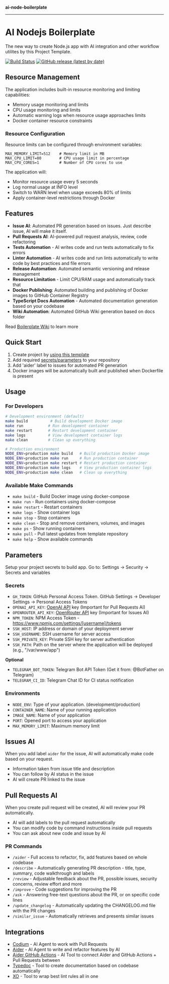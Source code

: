 **ai-node-boilerplate**

***

# AI Nodejs Boilerplate

The new way to create Node.js app with AI integration and other workflow utilites by this Project Template.

[![Build Status](https://github.com/javeoff/ai-node-boilerplate/workflows/Test/badge.svg)](https://github.com/javeoff/ai-node-boilerplate/actions?query=workflow%3ATest+branch%3Amain)
[![GitHub release (latest by date)](https://img.shields.io/github/v/release/javeoff/ai-node-boilerplate)](https://github.com/javeoff/ai-node-boilerplate/releases)

## Resource Management

The application includes built-in resource monitoring and limiting capabilities:

- Memory usage monitoring and limits
- CPU usage monitoring and limits
- Automatic warning logs when resource usage approaches limits
- Docker container resource constraints

### Resource Configuration

Resource limits can be configured through environment variables:

```env
MAX_MEMORY_LIMIT=512    # Memory limit in MB
MAX_CPU_LIMIT=80        # CPU usage limit in percentage
MAX_CPU_CORES=1         # Number of CPU cores to use
```

The application will:
- Monitor resource usage every 5 seconds
- Log normal usage at INFO level
- Switch to WARN level when usage exceeds 80% of limits
- Apply container-level restrictions through Docker

## Features

- **Issue AI**: Automated PR generation based on issues. Just describe issue, AI will make it itself.
- **Pull Requests AI**: AI-powered pull request analysis, review, code refactoring
- **Tests Automation** - AI writes code and run tests automatically to fix errors
- **Linter Automation** - AI writes code and run lints automatically to write code by best practices and file errors
- **Release Automation**: Automated semantic versioning and release management
- **Resource Limitation** - Limit CPU/RAM usage and automatically track that
- **Docker Publishing**: Automated building and publishing of Docker images to GitHub Container Registry
- **TypeScript Docs Automation** - Automated documentation generation based on your codebase
- **Wiki Automation**: Automated GitHub Wiki generation based on docs folder

Read [Boilerplate Wiki](https://github.com/javeoff/ai-node-boilerplate/wiki) to learn more

## Quick Start

1. Create project by [using this template](https://github.com/new?template_name=ai-node-boilerplate&template_owner=javeoff)
2. Add required [secrets/parameters](https://github.com/javeoff/ai-node-boilerplate?tab=readme-ov-file#parameters) to your repository
3. Add 'aider' label to issues for automated PR generation
4. Docker images will be automatically built and published when Dockerfile is present

## Usage

### For Developers

```bash
# Development environment (default)
make build          # Build development Docker image
make run           # Run development container
make restart       # Restart development container
make logs          # View development container logs
make clean         # Clean up everything

# Production environment
NODE_ENV=production make build   # Build production Docker image
NODE_ENV=production make run     # Run production container
NODE_ENV=production make restart # Restart production container
NODE_ENV=production make logs    # View production container logs
NODE_ENV=production make clean   # Clean up everything
```

### Available Make Commands

- `make build` - Build Docker image using docker-compose
- `make run` - Run containers using docker-compose
- `make restart` - Restart containers
- `make logs` - Show container logs
- `make stop` - Stop containers
- `make clean` - Stop and remove containers, volumes, and images
- `make ps` - Show running containers
- `make pull` - Pull latest updates from template repository
- `make help` - Show available commands

## Parameters

Setup your project secrets to build app. Go to: Settings → Security → Secrets and variables

### Secrets

- `GH_TOKEN`: GitHub Personal Access Token. GitHub Settings → Developer Settings → Personal Access Tokens
- `OPENAI_API_KEY`: [OpenAI API](https://platform.openai.com/settings/organization/api-keys) key (Important for Pull Requests AI)
- `OPENROUTER_API_KEY`: [OpenRouter API](https://openrouter.ai/) key (Important for Issues AI)
- `NPM_TOKEN`: NPM Access Token - https://www.npmjs.com/settings/[username]/tokens
- `SSH_HOST`: IP address or domain of your deployment server
- `SSH_USERNAME`: SSH username for server access
- `SSH_PRIVATE_KEY`: Private SSH key for server authentication
- `SSH_PATH`: Path on the server where the application will be deployed (e.g., "/var/www/app")

**Optional**
- `TELEGRAM_BOT_TOKEN`: Telegram Bot API Token (Get it from: @BotFather on Telegram)
- `TELEGRAM_CI_ID`: Telegram Chat ID for CI status notification

### Environments

- `NODE_ENV`: Type of your application. (development/production)
- `CONTAINER_NAME`: Name of your running application
- `IMAGE_NAME`: Name of your application
- `PORT`: Opened port to access your application
- `MAX_MEMORY_LIMIT`: Maximum memory limit

## Issues AI

When you add label `aider` for the issue, AI will automatically make code based on your request.

- Information taken from issue title and description
- You can follow by AI status in the issue
- AI will create PR linked to the issue

## Pull Requests AI

When you create pull request will be created, AI will review your PR automatically.

- AI will add labels to the pull request automatically
- You can modify code by command instructions inside pull requests
- You can ask about new code and issue by AI

### PR Commands

- `/aider` - Full access to refactor, fix, add features based on whole codebase
- `/describe` - Automatically generating PR description - title, type, summary, code walkthrough and labels
- `/review` - Adjustable feedback about the PR, possible issues, security concerns, review effort and more
- `/improve` - Code suggestions for improving the PR
- `/ask` - Answering free-text questions about the PR, or on specific code lines
- `/update_changelog` - Automatically updating the CHANGELOG.md file with the PR changes 
- `/similar_issue` - Automatically retrieves and presents similar issues 

## Integrations

- [Codium](https://github.com/Codium-ai/pr-agent) - AI Agent to work with Pull Requests
- [Aider](https://github.com/Aider-AI/aider/) - AI Agent to write and refactor features by AI
- [Aider GitHub Actions](https://github.com/javeoff/aider-github-actions) - AI Tool to connect Aider and GitHub Actions + Pull Requests between
- [Typedoc](https://github.com/TypeStrong/typedoc/) - Tool to create documentation based on codebase automatically
- [XO](https://www.npmjs.com/package/xo) - Tool to wrap best lint rules all in one
